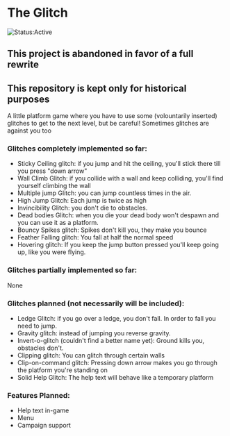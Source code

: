 # The Glitch

![Status:Active](https://img.shields.io/badge/Project_Status-Abandoned-red.svg)

## This project is abandoned in favor of a full rewrite
## This repository is kept only for historical purposes

A little platform game where you have to use some (volountarily inserted) glitches to get to the next level, but be careful! Sometimes glitches are against you too

### Glitches completely implemented so far:
- Sticky Ceiling glitch: if you jump and hit the ceiling, you'll stick there till you press "down arrow"
- Wall Climb Glitch: if you collide with a wall and keep colliding, you'll find yourself climbing the wall
- Multiple jump Glitch: you can jump countless times in the air.
- High Jump Glitch: Each jump is twice as high
- Invincibility Glitch: you don't die to obstacles.
- Dead bodies Glitch: when you die your dead body won't despawn and you can use it as a platform.
- Bouncy Spikes glitch: Spikes don't kill you, they make you bounce
- Feather Falling glitch: You fall at half the normal speed
- Hovering glitch: If you keep the jump button pressed you'll keep going up, like you were flying.

### Glitches partially implemented so far:
None

### Glitches planned (not necessarily will be included):
- Ledge Glitch: if you go over a ledge, you don't fall. In order to fall you need to jump.
- Gravity glitch: instead of jumping you reverse gravity.
- Invert-o-glitch (couldn't find a better name yet): Ground kills you, obstacles don't.
- Clipping glitch: You can glitch through certain walls
- Clip-on-command glitch: Pressing down arrow makes you go through the platform you're standing on
- Solid Help Glitch: The help text will behave like a temporary platform

### Features Planned:
- Help text in-game
- Menu
- Campaign support
